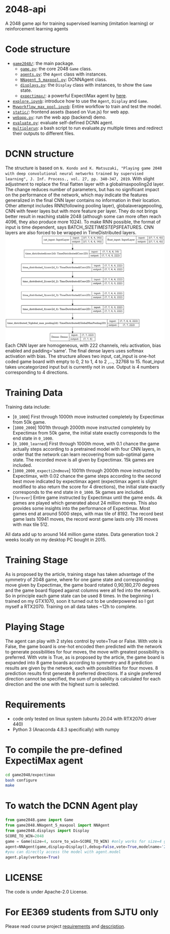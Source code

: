 # 2048-api
A 2048 game api for training supervised learning (imitation learning) or reinforcement learning agents

# Code structure
* [`game2048/`](game2048/): the main package.
    * [`game.py`](game2048/game.py): the core 2048 `Game` class.
    * [`agents.py`](game2048/agents.py): the `Agent` class with instances.
    * [`NNagent_5_maxpool.py`](game2048/NNagent_5_maxpool.py): DCNNAgent class.
    * [`displays.py`](game2048/displays.py): the `Display` class with instances, to show the `Game` state.
    * [`expectimax/`](game2048/expectimax): a powerful ExpectiMax agent by [here](https://github.com/nneonneo/2048-ai).
* [`explore.ipynb`](explore.ipynb): introduce how to use the `Agent`, `Display` and `Game`.
* [`Myworkflow_max_pool.ipynb`](Myworkflow_max_pool.ipynb): Entire workflow to train and test the model.
* [`static/`](static/): frontend assets (based on Vue.js) for web app.
* [`webapp.py`](webapp.py): run the web app (backend) demo.
* [`evaluate.py`](evaluate.py): evaluate self-defined DCNN agent.
* [`multiplerun`](multiplerun): a bash script to run evaluate.py multiple times and redirect their outputs to different files.

# DCNN structure
The structure is based on `N. Kondo and K. Matsuzaki, "Playing game 2048 with deep convolutional neural networks trained by supervised learning", J. Inf. Process., vol. 27, pp. 340-347, 2019`. With slight adjustment to replace the final flatten layer with a globalmaxpooling2d layer. The change reduces number of parameters, but has no significant impact on the performance of the network, which may indicate the features generalized in the final CNN layer contains no information in their location.
Other attempt includes RNN(following pooling layer), globalaveragepooling, CNN with fewer layes but with more feature per layer. They do not brings better result in reaching stable 2048 (although some can more often reach 4096, they also produce more 1024). To make RNN possible, the format of input is time dependent, says BATCH_SIZE*TIMESTEPS*FEATURES. CNN layers are also forced to be wrapped in TimeDistributed layers.
![demo](model.png)
Each CNN layer are homogeneous, with 222 channels, relu activation, bias enabled and padding='same'.
The final dense layers uses softmax activation with bias.
The structure allows two input, cat_input is one-hot coded game board with empty to 0, 2 to 1, 4 to 2 ,..., 32768 to 15. float_input takes uncategorized input but is currently not in use. Output is 4 numbers corresponding to 4 directions.

# Training Data
Training data include:
* [`0_1000`] First through 1000th move instructed completely by Expectimax from 50k game.
* [`1000_2000`] 1001th through 2000th move instructed completely by Expectimax from 50k game, the initial state exactly corresponds to the end state in `0_1000`.
* [`0_1000_learned`] First through 1000th move, with 0.1 chance the game actually steps according to a pretrained model with four CNN layers, in order that the network can learn recovering from sub-optimal game state. The recorded move is all given by Expectimax. 15k games are included.
* [`1000_2000_expecti2ndmove`] 1001th through 2000th move instructed by Expectimax, with 0.02 chance the game steps according to the second best move indicated by expectimax agent (expectimax agent is slight modified to also return the score for 4 directions), the initial state exactly corresponds to the end state in `0_1000`. 5k games are included.
* [`forever`] Entire game instructed by Expectimax until the game ends. 4k games are played which generated about 24 million moves. This also provides some insights into the performance of Expectimax. Most games end at around 5000 steps, with max tile of 8192. The record best game lasts 10941 moves, the record worst game lasts only 316 moves with max tile 512.

All data add up to around 144 million game states. Data generation took 2 weeks locally on my desktop PC bought in 2015.

# Training Stage
As is proposed by the article, training stage has taken advantage of the symmetry of 2048 game, where for one game state and corresponding move given by Expectimax, the game board rotated 0,90,180,270 degrees and the game board flipped against columns were all fed into the network. So in principle each game state can be used 8 times.
In the beginning I trained on my GTX1070, soon it turned out to be underpowered so I got myself a RTX2070. Training on all data takes ~12h to complete.

# Playing Stage
The agent can play with 2 styles control by vote=True or False. With vote is False, the game board is one-hot encoded then predicted with the network to generate possibilities for four moves, the move with greatest possibility is preferred. With vote is True, as is proposed by the article, the game board is expanded into 8 game boards according to symmetry and 8 prediction results are given by the network, each with possibilities for four moves. 8 prediction results first generate 8 preferred directions. If a single preferred direction cannot be specified, the sum of probability is calculated for each direction and the one with the highest sum is selected.


# Requirements
* code only tested on linux system (ubuntu 20.04 with RTX2070 driver 440)
* Python 3 (Anaconda 4.8.3 specifically) with numpy


# To compile the pre-defined ExpectiMax agent

```bash
cd game2048/expectimax
bash configure
make
```

# To watch the DCNN Agent play
```python
from game2048.game import Game
from game2048.NNagent_5_maxpool import NNAgent
from game2048.displays import Display
SCORE_TO_WIN=2048
game = Game(size=4, score_to_win=SCORE_TO_WIN) #only works for size=4 game
agent=NNAgent(game,display=Display(),debug=False,vote=True,modelname='2048_6_18_CNN5_maxpool_whatever_data_I_have')
#you can directly access the model with agent.model
agent.play(verbose=True)
```


# LICENSE
The code is under Apache-2.0 License.

# For EE369 students from SJTU only
Please read course project [requirements](EE369.md) and [description](Project2048.pdf). 
